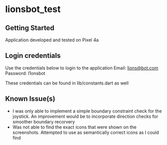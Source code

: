 # lionsbot_test

## Getting Started

Application developed and tested on Pixel 4a

## Login credentials 
Use the credentials below to login to the application 
Email: lions@bot.com
Password: l1onsbot

These credentials can be found in lib/constants.dart as well

## Known Issue(s)
- I was only able to implement a simple boundary constraint check for the joystick. An improvement would be to incorporate direction checks for smoother boundary recorvery
- Was not able to find the exact icons that were shown on the screenshots. Attempted to use as semantically correct icons as I could find